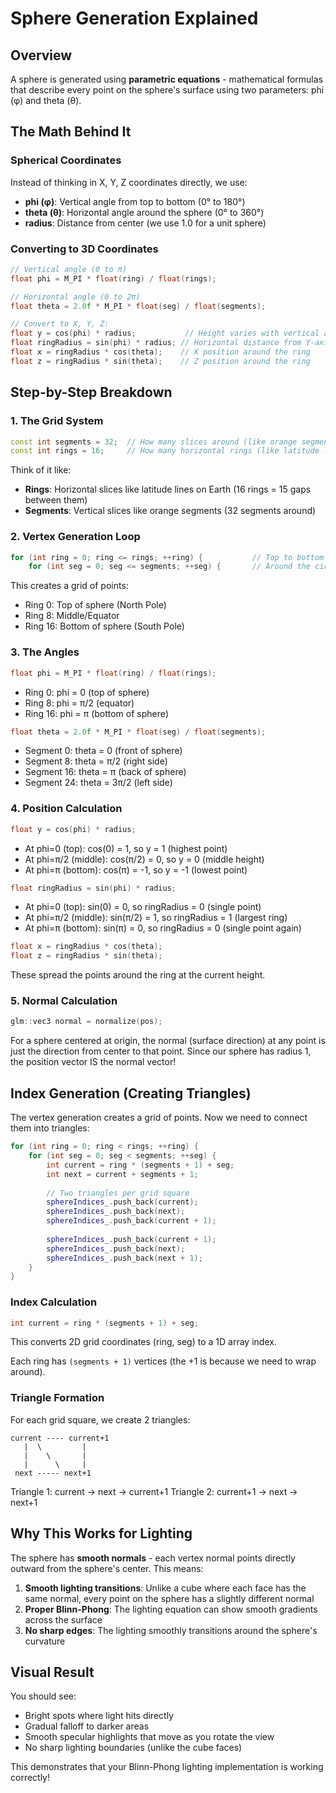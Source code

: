 # Sphere Generation Explained

## Overview
A sphere is generated using **parametric equations** - mathematical formulas that describe every point on the sphere's surface using two parameters: phi (φ) and theta (θ).

## The Math Behind It

### Spherical Coordinates
Instead of thinking in X, Y, Z coordinates directly, we use:
- **phi (φ)**: Vertical angle from top to bottom (0° to 180°)
- **theta (θ)**: Horizontal angle around the sphere (0° to 360°)
- **radius**: Distance from center (we use 1.0 for a unit sphere)

### Converting to 3D Coordinates
```cpp
// Vertical angle (0 to π)
float phi = M_PI * float(ring) / float(rings);

// Horizontal angle (0 to 2π)  
float theta = 2.0f * M_PI * float(seg) / float(segments);

// Convert to X, Y, Z:
float y = cos(phi) * radius;           // Height varies with vertical angle
float ringRadius = sin(phi) * radius; // Horizontal distance from Y-axis
float x = ringRadius * cos(theta);    // X position around the ring
float z = ringRadius * sin(theta);    // Z position around the ring
```

## Step-by-Step Breakdown

### 1. The Grid System
```cpp
const int segments = 32;  // How many slices around (like orange segments)
const int rings = 16;     // How many horizontal rings (like latitude lines)
```

Think of it like:
- **Rings**: Horizontal slices like latitude lines on Earth (16 rings = 15 gaps between them)
- **Segments**: Vertical slices like orange segments (32 segments around)

### 2. Vertex Generation Loop
```cpp
for (int ring = 0; ring <= rings; ++ring) {           // Top to bottom
    for (int seg = 0; seg <= segments; ++seg) {       // Around the circle
```

This creates a grid of points:
- Ring 0: Top of sphere (North Pole)
- Ring 8: Middle/Equator  
- Ring 16: Bottom of sphere (South Pole)

### 3. The Angles
```cpp
float phi = M_PI * float(ring) / float(rings);
```
- Ring 0: phi = 0 (top of sphere)
- Ring 8: phi = π/2 (equator)
- Ring 16: phi = π (bottom of sphere)

```cpp
float theta = 2.0f * M_PI * float(seg) / float(segments);
```
- Segment 0: theta = 0 (front of sphere)
- Segment 8: theta = π/2 (right side)
- Segment 16: theta = π (back of sphere)
- Segment 24: theta = 3π/2 (left side)

### 4. Position Calculation
```cpp
float y = cos(phi) * radius;
```
- At phi=0 (top): cos(0) = 1, so y = 1 (highest point)
- At phi=π/2 (middle): cos(π/2) = 0, so y = 0 (middle height)
- At phi=π (bottom): cos(π) = -1, so y = -1 (lowest point)

```cpp
float ringRadius = sin(phi) * radius;
```
- At phi=0 (top): sin(0) = 0, so ringRadius = 0 (single point)
- At phi=π/2 (middle): sin(π/2) = 1, so ringRadius = 1 (largest ring)
- At phi=π (bottom): sin(π) = 0, so ringRadius = 0 (single point again)

```cpp
float x = ringRadius * cos(theta);
float z = ringRadius * sin(theta);
```
These spread the points around the ring at the current height.

### 5. Normal Calculation
```cpp
glm::vec3 normal = normalize(pos);
```
For a sphere centered at origin, the normal (surface direction) at any point is just the direction from center to that point. Since our sphere has radius 1, the position vector IS the normal vector!

## Index Generation (Creating Triangles)

The vertex generation creates a grid of points. Now we need to connect them into triangles:

```cpp
for (int ring = 0; ring < rings; ++ring) {
    for (int seg = 0; seg < segments; ++seg) {
        int current = ring * (segments + 1) + seg;
        int next = current + segments + 1;
        
        // Two triangles per grid square
        sphereIndices_.push_back(current);
        sphereIndices_.push_back(next);
        sphereIndices_.push_back(current + 1);
        
        sphereIndices_.push_back(current + 1);
        sphereIndices_.push_back(next);
        sphereIndices_.push_back(next + 1);
    }
}
```

### Index Calculation
```cpp
int current = ring * (segments + 1) + seg;
```
This converts 2D grid coordinates (ring, seg) to a 1D array index.

Each ring has `(segments + 1)` vertices (the +1 is because we need to wrap around).

### Triangle Formation
For each grid square, we create 2 triangles:
```
current ---- current+1
   |  \         |
   |    \       |
   |      \     |
 next ----- next+1
```

Triangle 1: current → next → current+1
Triangle 2: current+1 → next → next+1

## Why This Works for Lighting

The sphere has **smooth normals** - each vertex normal points directly outward from the sphere's center. This means:

1. **Smooth lighting transitions**: Unlike a cube where each face has the same normal, every point on the sphere has a slightly different normal
2. **Proper Blinn-Phong**: The lighting equation can show smooth gradients across the surface
3. **No sharp edges**: The lighting smoothly transitions around the sphere's curvature

## Visual Result

You should see:
- Bright spots where light hits directly
- Gradual falloff to darker areas
- Smooth specular highlights that move as you rotate the view
- No sharp lighting boundaries (unlike the cube faces)

This demonstrates that your Blinn-Phong lighting implementation is working correctly!
